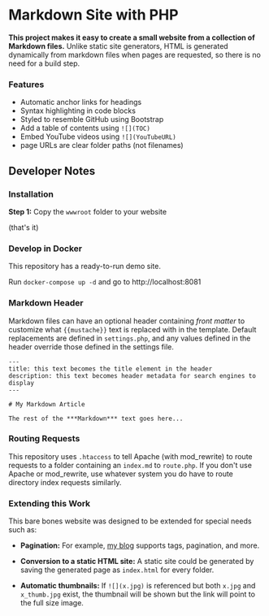 # Markdown Site with PHP

**This project makes it easy to create a small website from a collection of Markdown files.** Unlike static site generators, HTML is generated dynamically from markdown files when pages are requested, so there is no need for a build step.

### Features
* Automatic anchor links for headings
* Syntax highlighting in code blocks
* Styled to resemble GitHub using Bootstrap
* Add a table of contents using `![](TOC)`
* Embed YouTube videos using `![](YouTubeURL)`
* page URLs are clear folder paths (not filenames)

## Developer Notes

### Installation

**Step 1:** Copy the `wwwroot` folder to your website 

(that's it)

### Develop in Docker

This repository has a ready-to-run demo site. 

Run `docker-compose up -d` and go to http://localhost:8081

### Markdown Header

Markdown files can have an optional header containing _front matter_ to customize what `{{mustache}}` text is replaced with in the template. Default replacements are defined in `settings.php`, and any values defined in the header override those defined in the settings file.

```
---
title: this text becomes the title element in the header
description: this text becomes header metadata for search engines to display
---

# My Markdown Article

The rest of the ***Markdown*** text goes here...
```

### Routing Requests

This repository uses `.htaccess` to tell Apache (with mod_rewrite) to route requests to a folder containing an `index.md` to `route.php`. If you don't use Apache or mod_rewrite, use whatever system you do have to route directory index requests similarly.

### Extending this Work

This bare bones website was designed to be extended for special needs such as:

* **Pagination:** For example, [my blog](http://swharden.com) supports tags, pagination, and more.

* **Conversion to a static HTML site:** A static site could be generated by saving the generated page as `index.html` for every folder.

* **Automatic thumbnails:** If `![](x.jpg)` is referenced but both `x.jpg` and `x_thumb.jpg` exist, the thumbnail will be shown but the link will point to the full size image.
